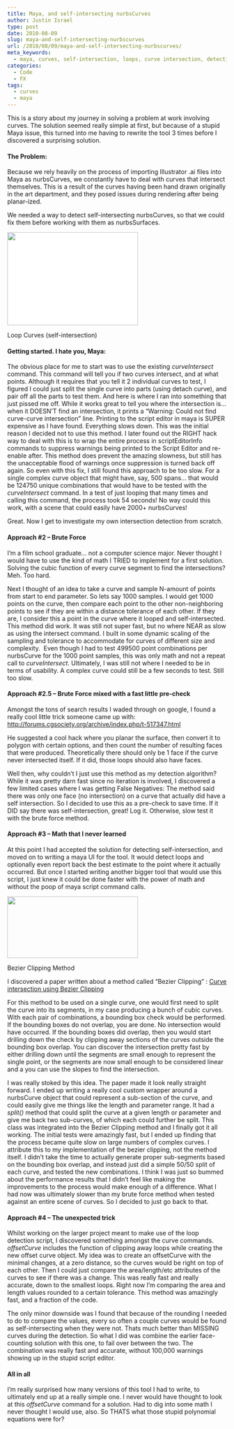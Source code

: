 ```yaml
---
title: Maya, and self-intersecting nurbsCurves
author: Justin Israel
type: post
date: 2010-08-09
slug: maya-and-self-intersecting-nurbscurves
url: /2010/08/09/maya-and-self-intersecting-nurbscurves/
meta_keywords:
  - maya, curves, self-intersection, loops, curve intersection, detection, bezier clipping, nurbs curve
categories:
  - Code
  - FX
tags:
  - curves
  - maya
---
```

This is a story about my journey in solving a problem at work involving curves. The solution seemed really simple at first, but because of a stupid Maya issue, this turned into me having to rewrite the tool 3 times before I discovered a surprising solution.

#### The Problem:

Because we rely heavily on the process of importing Illustrator .ai files into Maya as nurbsCurves, we constantly have to deal with curves that intersect themselves. This is a result of the curves having been hand drawn originally in the art department, and they posed issues during rendering after being planar-ized.

We needed a way to detect self-intersecting nurbsCurves, so that we could fix them before working with them as nurbsSurfaces.

<div id="attachment_169" style="width: 310px" class="wp-caption alignleft">
  <a href="/wp-content/uploads/2010/08/curvesExample.png" rel="lightbox[163]"><img class="size-medium wp-image-169  " style="background-color: white;" title="nurbsCurve Example" src="/wp-content/uploads/2010/08/curvesExample-300x213.png" alt="" width="300" height="213" /></a>
  
  <p class="wp-caption-text">
    Loop Curves (self-intersection)
  </p>
</div>

#### Getting started. I hate you, Maya:

The obvious place for me to start was to use the existing _curveIntersect_ command. This command will tell you if two curves intersect, and at what points. Although it requires that you tell it 2 individual curves to test, I figured I could just split the single curve into parts (using detach curve), and pair off all the parts to test them. And here is where I ran into something that just pissed me off. While it works great to tell you where the intersection is&#8230; when it DOESN&#8217;T find an intersection, it prints a &#8220;Warning: Could not find curve-curve intersection&#8221; line. Printing to the script editor in maya is SUPER expensive as I have found. Everything slows down. This was the initial reason I decided not to use this method. I later found out the RIGHT hack way to deal with this is to wrap the entire process in scriptEditorInfo commands to suppress warnings being printed to the Script Editor and re-enable after. This method does prevent the amazing slowness, but still has the unacceptable flood of warnings once suppression is turned back off again. So even with this fix, I still found this approach to be too slow. For a single complex curve object that might have, say, 500 spans&#8230; that would be 124750 unique combinations that would have to be tested with the _curveIntersect_ command. In a test of just looping that many times and calling this command, the process took 54 seconds! No way could this work, with a scene that could easily have 2000+ nurbsCurves!

Great. Now I get to investigate my own intersection detection from scratch.

#### <span style="font-weight: normal;"><strong>Approach #2 &#8211; Brute Force</strong></span>

I&#8217;m a film school graduate&#8230; not a computer science major. Never thought I would have to use the kind of math I TRIED to implement for a first solution. Solving the cubic function of every curve segment to find the intersections? Meh. Too hard.

Next I thought of an idea to take a curve and sample N-amount of points from start to end parameter. So lets say 1000 samples. I would get 1000 points on the curve, then compare each point to the other non-neighboring points to see if they are within a distance tolerance of each other. If they are, I consider this a point in the curve where it looped and self-intersected. This method did work. It was still not super fast, but no where NEAR as slow as using the intersect command. I built in some dynamic scaling of the sampling and tolerance to accommodate for curves of different size and complexity.  Even though I had to test 499500 point combinations per nurbsCurve for the 1000 point samples, this was only math and not a repeat call to _curveIntersect_. Ultimately, I was still not where I needed to be in terms of usability. A complex curve could still be a few seconds to test. Still too slow.

#### **Approach #2.5 &#8211; Brute Force mixed with a fast little pre-check**

Amongst the tons of search results I waded through on google, I found a really cool little trick someone came up with: <http://forums.cgsociety.org/archive/index.php/t-517347.html>

He suggested a cool hack where you planar the surface, then convert it to polygon with certain options, and then count the number of resulting faces that were produced. Theoretically there should only be 1 face if the curve never intersected itself. If it did, those loops should also have faces.

Well then, why couldn&#8217;t I just use this method as my detection algorithm? While it was pretty darn fast since no iteration is involved, I discovered a few limited cases where I was getting False Negatives: The method said there was only one face (no intersection) on a curve that actually did have a self intersection. So I decided to use this as a pre-check to save time. If it DID say there was self-intersection, great! Log it. Otherwise, slow test it with the brute force method.

#### Approach #3 &#8211; Math that I never learned

At this point I had accepted the solution for detecting self-intersection, and moved on to writing a maya UI for the tool. It would detect loops and optionally even report back the best estimate to the point where it actually occurred. But once I started writing another bigger tool that would use this script, I just knew it could be done faster with the power of math and without the poop of maya script command calls.

<div id="attachment_170" style="width: 310px" class="wp-caption alignleft">
  <a href="http://www.tsplines.com/technology/edu/CurveIntersection.pdf"><img class="size-medium wp-image-170" title="Bezier Clipping" src="/wp-content/uploads/2010/08/clipping-300x141.png" alt="" width="300" height="141" /></a>
  
  <p class="wp-caption-text">
    Bezier Clipping Method
  </p>
</div>

I discovered a paper written about a method called &#8220;Bezier Clipping&#8221; : [Curve intersection using Bezier Clipping](http://www.tsplines.com/technology/edu/CurveIntersection.pdf)

For this method to be used on a single curve, one would first need to split the curve into its segments, in my case producing a bunch of cubic curves. With each pair of combinations, a bounding box check would be performed. If the bounding boxes do not overlap, you are done. No intersection would have occurred. If the bounding boxes did overlap, then you would start drilling down the check by clipping away sections of the curves outside the bounding box overlap. You can discover the intersection pretty fast by either drilling down until the segments are small enough to represent the single point, or the segments are now small enough to be considered linear and a you can use the slopes to find the intersection.

I was really stoked by this idea. The paper made it look really straight forward. I ended up writing a really cool custom wrapper around a nurbsCurve object that could represent a sub-section of the curve, and could easily give me things like the length and parameter range. It had a _split()_ method that could split the curve at a given length or parameter and give me back two sub-curves, of which each could further be split. This class was integrated into the Bezier Clipping method and I finally got it all working. The initial tests were amazingly fast, but I ended up finding that the process became quite slow on large numbers of complex curves. I attribute this to my implementation of the bezier clipping, not the method itself. I didn&#8217;t take the time to actually generate proper sub-segments based on the bounding box overlap, and instead just did a simple 50/50 split of each curve, and tested the new combinations. I think I was just so bummed about the performance results that I didn&#8217;t feel like making the improvements to the process would make enough of a difference. What I had now was ultimately slower than my brute force method when tested against an entire scene of curves. So I decided to just go back to that.

#### Approach #4 &#8211; The unexpected trick

Whilst working on the larger project meant to make use of the loop detection script, I discovered something amongst the curve commands. _offsetCurve_ includes the function of clipping away loops while creating the new offset curve object. My idea was to create an offsetCurve with the minimal changes, at a zero distance, so the curves would be right on top of each other. Then I could just compare the area/length/etc attributes of the curves to see if there was a change. This was really fast and really accurate, down to the smallest loops. Right now I&#8217;m comparing the area and length values rounded to a certain tolerance. This method was amazingly fast, and a fraction of the code.

The only minor downside was I found that because of the rounding I needed to do to compare the values, every so often a couple curves would be found as self-intersecting when they were not. Thats much better than MISSING curves during the detection. So what I did was combine the earlier face-counting solution with this one, to fail over between the two. The combination was really fast and accurate, without 100,000 warnings showing up in the stupid script editor.

#### All in all

<span style="font-weight: normal;">I&#8217;m really surprised how many versions of this tool I had to write, to ultimately end up at a really simple one. I never would have thought to look at this <em>offsetCurve</em> command for a solution. Had to dig into some math I never thought I would use, also. So THATS what those stupid polynomial equations were for?</span>

<span style="font-weight: normal;"><br /> </span>

